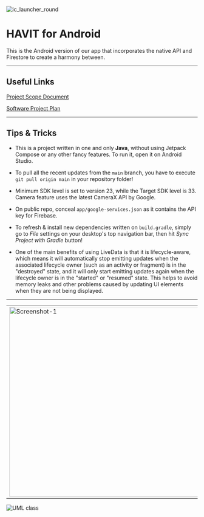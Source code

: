 ![ic_launcher_round](https://user-images.githubusercontent.com/35755386/209804411-ac4fadb7-2978-4075-81aa-12fb11967a83.png)

# HAVIT for Android

This is the Android version of our app that incorporates the native API and Firestore to create a harmony between.

---

## Useful Links

[Project Scope Document](https://lynjeong.notion.site/Scope-Statement-2fb256b59bff4f749568277d656a9580)

[Software Project Plan](https://lynjeong.notion.site/Software-Project-Plan-3a25cd6001224308a9ca8408c7de8aa2)

---

## Tips & Tricks

- This is a project written in one and only **Java**, without using Jetpack Compose or any other fancy features. To run it, open it on Android Studio.

- To pull all the recent updates from the ```main``` branch, you have to execute ```git pull origin main``` in your repository folder!

- Minimum SDK level is set to version 23, while the Target SDK level is 33. Camera feature uses the latest CameraX API by Google.

- On public repo, conceal ```app/google-services.json``` as it contains the API key for Firebase.

- To refresh & install new dependencies written on ```build.gradle```, simply go to *File* settings on your desktop's top navigation bar, then hit *Sync Project with Gradle* button!

- One of the main benefits of using LiveData is that it is lifecycle-aware, which means it will automatically stop emitting updates when the associated lifecycle owner (such as an activity or fragment) is in the "destroyed" state, and it will only start emitting updates again when the lifecycle owner is in the "started" or "resumed" state. This helps to avoid memory leaks and other problems caused by updating UI elements when they are not being displayed.

---

<table><tr>

<td valign="center"><img width="500" alt="Screenshot-1" src="https://user-images.githubusercontent.com/35755386/209806062-aa66f78e-09e1-4977-bdb6-287b388a3ae6.jpg"></td>

<td valign="center"><img width="500" alt="Screenshot-2" src="https://user-images.githubusercontent.com/35755386/209806112-05018597-1650-4651-b947-81b790a424c1.jpg"></td>

<td valign="center"><img width="500" alt="Screenshot-3" src="https://user-images.githubusercontent.com/35755386/209806135-f04ba766-6055-4f02-9344-5b8ea22ec4a9.jpg"></td>

</tr></table>

![UML class](https://user-images.githubusercontent.com/35755386/208787080-85a6a410-15bb-47c8-8af6-9ebfef9e678a.jpeg)

